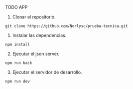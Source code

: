 TODO APP

1. Clonar el repositorio.

```
git clone https://github.com/Norlysc/prueba-tecnica.git
```

1. Instalar las dependencias.

```
npm install
```

2. Ejecutar el json server.

```
npm run back
```

3. Ejecutar el servidor de desarrollo.

```
npm run dev
```
